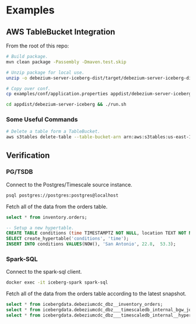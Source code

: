 # Examples

## AWS TableBucket Integration
From the root of this repo:
```sh
# Build package.
mvn clean package -Passembly -Dmaven.test.skip

# Unzip package for local use.
unzip -o debezium-server-iceberg-dist/target/debezium-server-iceberg-dist*.zip -d appdist

# Copy over conf.
cp examples/conf/application.properties appdist/debezium-server-iceberg/conf/

cd appdist/debezium-server-iceberg && ./run.sh
```

### Some Useful Commands
```sh
# Delete a table form a TableBucket.
aws s3tables delete-table --table-bucket-arn arn:aws:s3tables:us-east-1:ACCOUNT:bucket/TableBucketName --namespace icebergdata --name debezium_offset_storage_table
```

## Verification
### PG/TSDB
Connect to the Postgres/Timescale source instance.
```bash
psql postgres://postgres:postgres@localhost
```

Fetch all of the data from the orders table.
```sql
select * from inventory.orders;

-- Setup a new hypertable.
CREATE TABLE conditions (time TIMESTAMPTZ NOT NULL, location TEXT NOT NULL, temperature DOUBLE PRECISION NULL, humidity DOUBLE PRECISION NULL);
SELECT create_hypertable('conditions', 'time');
INSERT INTO conditions VALUES(NOW(), 'San Antonio', 22.8,  53.3);
```

### Spark-SQL
Connect to the spark-sql client.
```bash
docker exec -it iceberg-spark spark-sql
```

Fetch all of the data from the orders table according to the latest snapshot.
```sql
select * from icebergdata.debeziumcdc_dbz__inventory_orders;
select * from icebergdata.debeziumcdc_dbz___timescaledb_internal_bgw_job_stat;
select * from icebergdata.debeziumcdc_dbz___timescaledb_internal__hyper_1_1_chunk;
```
